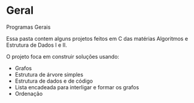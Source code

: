 # Geral
Programas Gerais


Essa pasta contem alguns projetos feitos em C das matérias Algoritmos e Estrutura de Dados I e II.

O projeto foca em construir soluções usando:
- Grafos
- Estrutura de árvore simples
- Estrutura de dados e de código
- Lista encadeada para interligar e formar os grafos
- Ordenação
